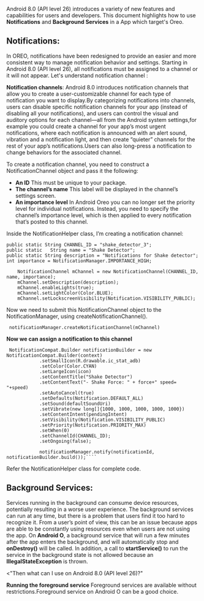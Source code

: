 Android 8.0 (API level 26) introduces a variety of new features and capabilities for users and developers. This document highlights how to use **Notifications** and **Background Services** in a App which target's Oreo.

## Notifications:
In OREO, notifications have been redesigned to provide an easier and more consistent way to manage notification behavior and settings. Starting in Android 8.0 (API level 26), all notifications must be assigned to a channel or it will not appear. Let's understand notification channel :  

**Notification channels**: Android 8.0 introduces notification channels that allow you to create a user-customizable channel for each type of notification you want to display.By categorizing notifications into channels, users can disable specific notification channels for your app (instead of disabling all your notifications), and users can control the visual and auditory options for each channel—all from the Android system settings,for example you could create a channel for your app’s most urgent notifications, where each notification is announced with an alert sound, vibration and a notification light, and then create “quieter” channels for the rest of your app’s notifications.Users can also long-press a notification to change behaviors for the associated channel.

To create a notification channel, you need to construct a NotificationChannel object and pass it the following:

- **An ID** This must be unique to your package.
- **The channel’s name** This label will be displayed in the channel’s settings screen.
- **An importance level** In Android Oreo you can no longer set the priority level for individual notifications. Instead, you need to specify the channel’s importance level, which is then applied to every notification that’s posted to this channel.

Inside the NotificationHelper class, I’m creating a notification channel:

    public static String CHANNEL_ID = "shake_detector_3";
    public static   String name = "Shake Detector";
    public static String description = "Notifications for Shake detector";
    int importance = NotificationManager.IMPORTANCE_HIGH;
    
        NotificationChannel mChannel = new NotificationChannel(CHANNEL_ID, name, importance);
        mChannel.setDescription(description);
        mChannel.enableLights(true);
        mChannel.setLightColor(Color.BLUE);
        mChannel.setLockscreenVisibility(Notification.VISIBILITY_PUBLIC);
        
  Now we need to submit this NotificationChannel object to the NotificationManager, using createNotificationChannel(). 
  
  ```` notificationManager.createNotificationChannel(mChannel)````
 
 **Now we can assign a notification to this channel**
  
     NotificationCompat.Builder notificationBuilder = new NotificationCompat.Builder(context)
                .setSmallIcon(R.drawable.ic_stat_adb)
                .setColor(Color.CYAN)
                .setLargeIcon(icon)
                .setContentTitle("Shake Detector")
                .setContentText("- Shake Force: " + force+" speed= "+speed)
                .setAutoCancel(true)
                .setDefaults(Notification.DEFAULT_ALL)
                .setSound(defaultSoundUri)
                .setVibrate(new long[]{1000, 1000, 1000, 1000, 1000})
                .setContentIntent(pendingIntent)
                .setVisibility(Notification.VISIBILITY_PUBLIC)
                .setPriority(Notification.PRIORITY_MAX)
                .setWhen(0)
                .setChannelId(CHANNEL_ID);
                .setOngoing(false);
                
                notificationManager.notify(notificationId, notificationBuilder.build());````
                  
Refer the NotificationHelper class for complete code.      

## Background Services: 

Services running in the background can consume device resources, potentially resulting in a worse user experience.
The background services can run at any time, but there is a problem that users find it too hard to recognize it.
From a user’s point of view, this can be an issue because apps are able to be constantly using resources even when users are not using the app.
On **Android O**, a background service that will run a few minutes after the app enters the background, and will automatically stop and **onDestroy()** will be called.
In addition, a call to **startService()** to run the service in the background state is not allowed because an **IllegalStateException** is thrown.

<"Then what can I use on Android 8.0 (API level 26)?"

**Running the foreground service**
Foreground services are available without restrictions.Foreground service on Android O can be a good choice.
                  
                  
